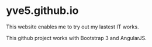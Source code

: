 yve5.github.io
==============

This website enables me to try out my lastest IT works.

This github project works with Bootstrap 3 and AngularJS.
